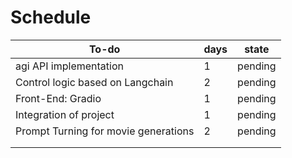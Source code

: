 # Schedule



| To-do                                | days | state   |
| ------------------------------------ | ---- | ------- |
| agi API implementation               | 1    | pending |
| Control logic based on Langchain     | 2    | pending |
| Front-End: Gradio                    | 1    | pending |
| Integration of project               | 1    | pending |
| Prompt Turning for movie generations | 2    | pending |
|                                      |      |         |
|                                      |      |         |
